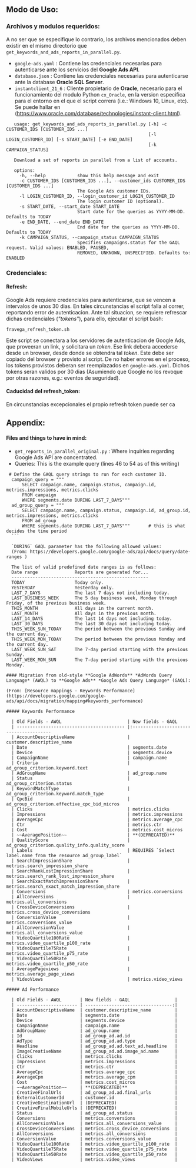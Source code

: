 ## Modo de Uso:
### Archivos y modulos requeridos:
A no ser que se especifique lo contrario, los archivos mencionados deben existir en el mismo directorio que `get_keywords_and_ads_reports_in_parallel.py`.

 * `google-ads.yaml`     : Contiene las credenciales necesarias para autenticarse ante los servicios del __Google Ads API__.
 * `database.json`       : Contiene las credenciales necesarias para autenticarse ante la database __Oracle SQL Server__.
 * `instantclient_21_6`  : Cliente propietario de __Oracle__, necesario para el funcionamiento del modulo Python `cx_Oracle`, en la version especifica para el entorno en el que el script correra (i.e.: Windows 10, Linux, etc). Se puede hallar en (https://www.oracle.com/database/technologies/instant-client.html).
 
 ```
    usage: get_keywords_and_ads_reports_in_parallel.py [-h] -c CUSTOMER_IDS [CUSTOMER_IDS ...]
                                                       [-l LOGIN_CUSTOMER_ID] [-s START_DATE] [-e END_DATE]
                                                       [-k CAMPAIGN_STATUS]

    Download a set of reports in parallel from a list of accounts.

    options:
      -h, --help            show this help message and exit
      -c CUSTOMER_IDS [CUSTOMER_IDS ...], --customer_ids CUSTOMER_IDS [CUSTOMER_IDS ...]
                            The Google Ads customer IDs.
      -l LOGIN_CUSTOMER_ID, --login_customer_id LOGIN_CUSTOMER_ID
                            The login customer ID (optional).
      -s START_DATE, --start_date START_DATE
                            Start date for the queries as YYYY-MM-DD. Defaults to TODAY
      -e END_DATE, --end_date END_DATE
                            End date for the queries as YYYY-MM-DD. Defaults to TODAY
      -k CAMPAIGN_STATUS, --campaign_status CAMPAIGN_STATUS
                            Specifies campaigns.status for the GAQL request. Valid values: ENABLED, PAUSED,
                            REMOVED, UNKNOWN, UNSPECIFIED. Defaults to: ENABLED
 ```

### Credenciales:
#### Refresh:
 Google Ads requiere credenciales para autenticarse, que se vencen a intervalos de unos 30 dias. En tales circunstancias el script falla al correr, reportando error de autenticacion. Ante tal situacion, se requiere refrescar dichas credenciales (_"tokens"_), para ello, ejecutar el script bash:

 `fravega_refresh_token.sh`

 Este script se conectara a los servidores de autenticacion de Google Ads, que proveeran un link, y solicitara un _token_. Ese link debera accederse desde un browser, desde donde se obtendra tal _token_. Este debe ser copiado del browser y provisto al script.
 De no haber errores en el proceso, los tokens provistos deberan ser reemplazados en `google-ads.yaml`. Dichos tokens seran validos por 30 dias (Asumiendo que Google no los revoque por otras razones, e.g.: eventos de seguridad).

#### Caducidad del refresh_token:
 En circunstancias excepcionales el propio refresh token puede ser ca

## Appendix:
#### Files and things to have in mind:

 * `get_reports_in_parallel_original.py` : Where inquiries regarding Google Ads API are concentrated.
  * Queries: This is the example query (lines 46 to 54 as of this writing)
  
  ```
   # Define the GAQL query strings to run for each customer ID.
    campaign_query = """
        SELECT campaign.name, campaign.status, campaign.id, metrics.impressions, metrics.clicks
        FROM campaign
        WHERE segments.date DURING LAST_7_DAYS"""
    ad_group_query = """
        SELECT campaign.name, campaign.status, campaign.id, ad_group.id, metrics.impressions, metrics.clicks
        FROM ad_group
        WHERE segments.date DURING LAST_7_DAYS"""       # this is what decides the time period
    ```

    `DURING` GAQL parameter has the following allowed values:
    (From: https://developers.google.com/google-ads/api/docs/query/date-ranges )

    The list of valid predefined date ranges is as follows:
    Date range 	            Reports are generated for...
    ----------------------------------------------------
    TODAY 	                Today only.
    YESTERDAY 	            Yesterday only.
    LAST_7_DAYS 	        The last 7 days not including today.
    LAST_BUSINESS_WEEK 	    The 5 day business week, Monday through Friday, of the previous business week.
    THIS_MONTH 	            All days in the current month.
    LAST_MONTH 	            All days in the previous month.
    LAST_14_DAYS 	        The last 14 days not including today.
    LAST_30_DAYS 	        The last 30 days not including today.
    THIS_WEEK_SUN_TODAY 	The period between the previous Sunday and the current day.
    THIS_WEEK_MON_TODAY 	The period between the previous Monday and the current day.
    LAST_WEEK_SUN_SAT 	    The 7-day period starting with the previous Sunday.
    LAST_WEEK_MON_SUN 	    The 7-day period starting with the previous Monday.

#### Migration from old-style **Google AdWords** *AdWords Query Language* (AWQL) to **Google Ads** *Google Ads Query Language* (GAQL):

(From: [Resource mappings - Keywords Performance](https://developers.google.com/google-ads/api/docs/migration/mapping#keywords_performance)

##### Keywords Performance
    
    | Old Fields - AWQL                         | New fields - GAQL
    | ----------------------------------------- |:---------------------------------------
    | AccountDescriptiveName                    | customer.descriptive_name
    | Date                                      | segments.date
    | Device                                    | segments.device
    | CampaignName                              | campaign.name
    | Criteria                                  | ad_group_criterion.keyword.text
    | AdGroupName                               | ad_group.name
    | Status                                    | ad_group_criterion.status
    | KeywordMatchType                          | ad_group_criterion.keyword.match_type
    | CpcBid                                    | ad_group_criterion.effective_cpc_bid_micros
    | Clicks                                    | metrics.clicks
    | Impressions                               | metrics.impressions
    | AverageCpc                                | metrics.average_cpc
    | Ctr                                       | metrics.ctr
    | Cost                                      | metrics.cost_micros
    | ~~AveragePosition~~	                    | **(DEPRECATED)**  
    | QualityScore                              | ad_group_criterion.quality_info.quality_score
    | Labels    			                    | REQUIRES `Select label.name from the resource ad_group_label`
    | SearchImpressionShare                     | metrics.search_impression_share
    | SearchRankLostImpressionShare             | metrics.search_rank_lost_impression_share
    | SearchExactMatchImpressionShare           | metrics.search_exact_match_impression_share
    | Conversions                               | metrics.conversions
    | AllConversions                            | metrics.all_conversions
    | CrossDeviceConversions                    | metrics.cross_device_conversions     
    | ConversionValue                           | metrics.conversions_value
    | AllConversionValue                        | metrics.all_conversions_value
    | VideoQuartile100Rate                      | metrics.video_quartile_p100_rate
    | VideoQuartile75Rate                       | metrics.video_quartile_p75_rate
    | VideoQuartile50Rate                       | metrics.video_quartile_p50_rate
    | AveragePageviews                          | metrics.average_page_views
    | VideoViews                                | metrics.video_views

##### Ad Performance
    
    | Old Fields - AWQL       | New fields - GAQL                 |
    | ----------------------- | ---------------------------------:|
    | AccountDescriptiveName  | customer.descriptive_name         |
    | Date                    | segments.date                     |
    | Device                  | segments.device                   |
    | CampaignName            | campaign.name                     |
    | AdGroupName             | ad_group.name                     |
    | Id                      | ad_group_ad.ad.id                 |
    | AdType                  | ad_group_ad.ad.type               |
    | Headline                | ad_group_ad.ad.text_ad.headline   |
    | ImageCreativeName       | ad_group_ad.ad.image_ad.name      |
    | Clicks                  | metrics.clicks                    |
    | Impressions             | metrics.impressions               |
    | Ctr                     | metrics.ctr                       |
    | AverageCpc              | metrics.average_cpc               |
    | AverageCpm              | metrics.average_cpm               |
    | Cost                    | metrics.cost_micros               |
    | ~~AveragePosition~~     | **(DEPRECATED)**                  |
    | CreativeFinalUrls       | ad_group_ad.ad.final_urls         |
    | ExternalCustomerId      | customer.id                       |
    | CreativeDestinationUrl  | (DEPRECATED)                      |
    | CreativeFinalMobileUrls | (DEPRECATED)                      |
    | Status 	              | ad_group_ad.status                |
    | Conversions             | metrics.conversions               |       
    | AllConversionValue      | metrics.all_conversions_value     |       
    | CrossDeviceConversions  | metrics.cross_device_conversions  |
    | AllConversions          | metrics.all_conversions           |
    | ConversionValue         | metrics.conversions_value         |
    | VideoQuartile100Rate    | metrics.video_quartile_p100_rate  |
    | VideoQuartile75Rate     | metrics.video_quartile_p75_rate   |
    | VideoQuartile50Rate     | metrics.video_quartile_p50_rate   |            
    | VideoViews              | metrics.video_views               |

